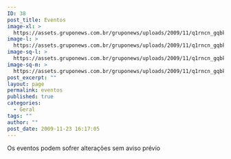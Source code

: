 ```yaml
---
ID: 38
post_title: Eventos
image-xl: >
  https://assets.gruponews.com.br/gruponews/uploads/2009/11/q1rncn_gqbk-cody-aulidge-1920x1080.jpg
image-l: >
  https://assets.gruponews.com.br/gruponews/uploads/2009/11/q1rncn_gqbk-cody-aulidge-1280x720.jpg
image-sq-l: >
  https://assets.gruponews.com.br/gruponews/uploads/2009/11/q1rncn_gqbk-cody-aulidge-1280x1280.jpg
image-sq-m: >
  https://assets.gruponews.com.br/gruponews/uploads/2009/11/q1rncn_gqbk-cody-aulidge-720x720.jpg
post_excerpt: ""
layout: page
permalink: eventos
published: true
categories:
  - Geral
tags: ""
author: ""
post_date: 2009-11-23 16:17:05
---
```

Os eventos podem sofrer alterações sem aviso prévio